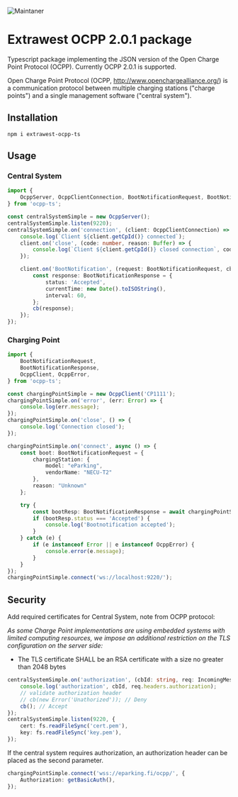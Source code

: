 ![Maintaner](https://img.shields.io/badge/maintainer-extrawest.com-blue)
# Extrawest OCPP 2.0.1 package

Typescript package implementing the JSON version of the Open Charge Point Protocol (OCPP). Currently OCPP 2.0.1 is
supported.

Open Charge Point Protocol (OCPP, <http://www.openchargealliance.org/>) is a communication protocol between multiple
charging stations ("charge points") and a single management software ("central system").

## Installation

```
npm i extrawest-ocpp-ts
```

## Usage

### Central System

```ts
import {
    OcppServer, OcppClientConnection, BootNotificationRequest, BootNotificationResponse,
} from 'ocpp-ts';

const centralSystemSimple = new OcppServer();
centralSystemSimple.listen(9220);
centralSystemSimple.on('connection', (client: OcppClientConnection) => {
    console.log(`Client ${client.getCpId()} connected`);
    client.on('close', (code: number, reason: Buffer) => {
        console.log(`Client ${client.getCpId()} closed connection`, code, reason.toString());
    });

    client.on('BootNotification', (request: BootNotificationRequest, cb: (response: BootNotificationResponse) => void) => {
        const response: BootNotificationResponse = {
            status: 'Accepted',
            currentTime: new Date().toISOString(),
            interval: 60,
        };
        cb(response);
    });
});
```

### Charging Point

```ts
import {
    BootNotificationRequest,
    BootNotificationResponse,
    OcppClient, OcppError,
} from 'ocpp-ts';

const chargingPointSimple = new OcppClient('CP1111');
chargingPointSimple.on('error', (err: Error) => {
    console.log(err.message);
});
chargingPointSimple.on('close', () => {
    console.log('Connection closed');
});

chargingPointSimple.on('connect', async () => {
    const boot: BootNotificationRequest = {
        chargingStation: {
            model: "eParking",
            vendorName: "NECU-T2"
        },
        reason: "Unknown"
    };

    try {
        const bootResp: BootNotificationResponse = await chargingPointSimple.callRequest('BootNotification', boot);
        if (bootResp.status === 'Accepted') {
            console.log('Bootnotification accepted');
        }
    } catch (e) {
        if (e instanceof Error || e instanceof OcppError) {
            console.error(e.message);
        }
    }
});
chargingPointSimple.connect('ws://localhost:9220/');
```

## Security

Add required certificates for Central System, note from OCPP protocol:

*As some Charge Point implementations are using embedded systems with limited computing
resources, we impose an additional restriction on the TLS configuration on the server side:*

* The TLS certificate SHALL be an RSA certificate with a size no greater than 2048 bytes

```ts
centralSystemSimple.on('authorization', (cbId: string, req: IncomingMessage, cb: (err?: Error) => void) => {
    console.log('authorization', cbId, req.headers.authorization);
    // validate authorization header
    // cb(new Error('Unathorized')); // Deny
    cb(); // Accept
});
centralSystemSimple.listen(9220, {
    cert: fs.readFileSync('cert.pem'),
    key: fs.readFileSync('key.pem'),
});
```

If the central system requires authorization, an authorization header can be placed as the second parameter.

```ts
chargingPointSimple.connect('wss://eparking.fi/ocpp/', {
    Authorization: getBasicAuth(),
});
```

